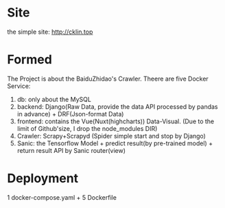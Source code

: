 # Site
the simple site: http://cklin.top

# Formed
The Project is about the BaiduZhidao's Crawler. Theere are five Docker Service:
1. db: only about the MySQL
2. backend: Django(Raw Data, provide the data API processed by pandas in advance) + DRF(Json-format Data)
3. frontend: contains the Vue(Nuxt(highcharts)) Data-Visual. (Due to the limit of Github'size, I drop the node_modules DIR) 
4. Crawler: Scrapy+Scrapyd (Spider simple start and stop by Django)
5. Sanic: the Tensorflow Model + predict result(by pre-trained model) + return result API by Sanic router(view)

# Deployment
1 docker-compose.yaml + 5 Dockerfile
